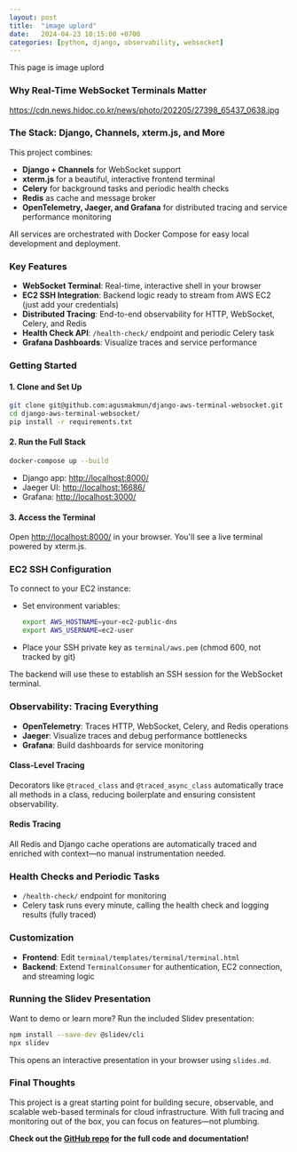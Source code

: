 ```yaml
---
layout: post
title:  "image uplord"
date:   2024-04-23 10:15:00 +0700
categories: [python, django, observability, websocket]
---
```


This page is image uplord

### Why Real-Time WebSocket Terminals Matter

https://cdn.news.hidoc.co.kr/news/photo/202205/27398_65437_0638.jpg

### The Stack: Django, Channels, xterm.js, and More

This project combines:
- **Django + Channels** for WebSocket support
- **xterm.js** for a beautiful, interactive frontend terminal
- **Celery** for background tasks and periodic health checks
- **Redis** as cache and message broker
- **OpenTelemetry, Jaeger, and Grafana** for distributed tracing and service performance monitoring

All services are orchestrated with Docker Compose for easy local development and deployment.

### Key Features

- **WebSocket Terminal**: Real-time, interactive shell in your browser
- **EC2 SSH Integration**: Backend logic ready to stream from AWS EC2 (just add your credentials)
- **Distributed Tracing**: End-to-end observability for HTTP, WebSocket, Celery, and Redis
- **Health Check API**: `/health-check/` endpoint and periodic Celery task
- **Grafana Dashboards**: Visualize traces and service performance

### Getting Started

#### 1. Clone and Set Up
```bash
git clone git@github.com:agusmakmun/django-aws-terminal-websocket.git
cd django-aws-terminal-websocket/
pip install -r requirements.txt
```

#### 2. Run the Full Stack
```bash
docker-compose up --build
```
- Django app: [http://localhost:8000/](http://localhost:8000/)
- Jaeger UI: [http://localhost:16686/](http://localhost:16686/)
- Grafana: [http://localhost:3000/](http://localhost:3000/)

#### 3. Access the Terminal
Open [http://localhost:8000/](http://localhost:8000/) in your browser. You'll see a live terminal powered by xterm.js.

### EC2 SSH Configuration

To connect to your EC2 instance:
- Set environment variables:
  ```bash
  export AWS_HOSTNAME=your-ec2-public-dns
  export AWS_USERNAME=ec2-user
  ```
- Place your SSH private key as `terminal/aws.pem` (chmod 600, not tracked by git)

The backend will use these to establish an SSH session for the WebSocket terminal.

### Observability: Tracing Everything

- **OpenTelemetry**: Traces HTTP, WebSocket, Celery, and Redis operations
- **Jaeger**: Visualize traces and debug performance bottlenecks
- **Grafana**: Build dashboards for service monitoring

#### Class-Level Tracing
Decorators like `@traced_class` and `@traced_async_class` automatically trace all methods in a class, reducing boilerplate and ensuring consistent observability.

#### Redis Tracing
All Redis and Django cache operations are automatically traced and enriched with context—no manual instrumentation needed.

### Health Checks and Periodic Tasks
- `/health-check/` endpoint for monitoring
- Celery task runs every minute, calling the health check and logging results (fully traced)

### Customization
- **Frontend**: Edit `terminal/templates/terminal/terminal.html`
- **Backend**: Extend `TerminalConsumer` for authentication, EC2 connection, and streaming logic

### Running the Slidev Presentation
Want to demo or learn more? Run the included Slidev presentation:
```bash
npm install --save-dev @slidev/cli
npx slidev
```
This opens an interactive presentation in your browser using `slides.md`.

### Final Thoughts

This project is a great starting point for building secure, observable, and scalable web-based terminals for cloud infrastructure. With full tracing and monitoring out of the box, you can focus on features—not plumbing.

**Check out the [GitHub repo](https://github.com/agusmakmun/django-aws-terminal-websocket) for the full code and documentation!** 

